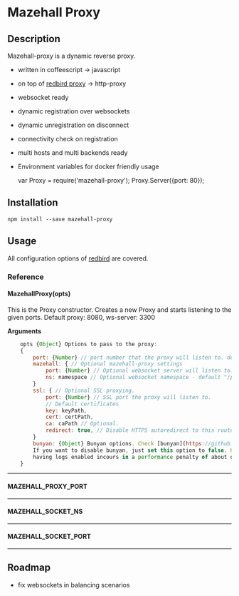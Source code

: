 # Mazehall Proxy

## Description

Mazehall-proxy is a dynamic reverse proxy.

* written in coffeescript -> javascript
* on top of [redbird proxy][redbird] -> http-proxy
* websocket ready
* dynamic registration over websockets
* dynamic unregistration on disconnect
* connectivity check on registration
* multi hosts and multi backends ready
* Environment variables for docker friendly usage

    var Proxy = require('mazehall-proxy');
    Proxy.Server({port: 80});


## Installation

    npm install --save mazehall-proxy
    


## Usage

All configuration options of [redbird][redbird] are covered.

### Reference

#### MazehallProxy(opts)

This is the Proxy constructor. Creates a new Proxy and starts listening to
the given ports. 
Default proxy: 8080, ws-server: 3300

__Arguments__

```javascript
    opts {Object} Options to pass to the proxy:
    {
    	port: {Number} // port number that the proxy will listen to. default 8080
    	mazehall: { // Optional mazehall-proxy settings
    	    port: {Number} // Optional websocket server will listen to. default 3300
    	    ns: namespace // Optional websocket namespace - default "/proxy"
    	}
    	ssl: { // Optional SSL proxying.
    		port: {Number} // SSL port the proxy will listen to.
    		// Default certificates
    		key: keyPath,  
    		cert: certPath,
    		ca: caPath // Optional.
            redirect: true, // Disable HTTPS autoredirect to this route.
    	}
        bunyan: {Object} Bunyan options. Check [bunyan](https://github.com/trentm/node-bunyan) for info.
        If you want to disable bunyan, just set this option to false. Keep in mind that
        having logs enabled incours in a performance penalty of about one order of magnitude per request.
	}
```

---------------------------------------
#### MAZEHALL_PROXY_PORT
---------------------------------------
#### MAZEHALL_SOCKET_NS
---------------------------------------
#### MAZEHALL_SOCKET_PORT
---------------------------------------




## Roadmap

* fix websockets in balancing scenarios

[redbird]: https://github.com/OptimalBits/redbird

